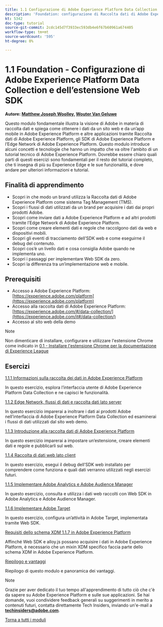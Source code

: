 ```yaml
---
title: 1.1 Configurazione di Adobe Experience Platform Data Collection e dell’estensione Web SDK
description: 'Foundation: configurazione di Raccolta dati di Adobe Experience Platform ed estensione Web SDK'
kt: 5342
doc-type: tutorial
source-git-commit: 2cdc145d7f3933ec593db4e6f67b60961a674405
workflow-type: tm+mt
source-wordcount: '595'
ht-degree: 0%

---
```


# 1.1 Foundation - Configurazione di Adobe Experience Platform Data Collection e dell’estensione Web SDK

**Autore: [Matthew Joseph Woolley](https://www.linkedin.com/in/matthewjwoolley/), [Wouter Van Geluwe](https://www.linkedin.com/in/woutervangeluwe/)**

Questo modulo fondamentale illustra la visione di Adobe in materia di raccolta dati e spiega come ottenere i dati da un sito web e da un’app mobile in Adobe Experience Platform e altre applicazioni tramite Raccolta dati di Adobe Experience Platform, gli SDK di Adobe Experience Platform e l’Edge Network di Adobe Experience Platform. Questo modulo introduce alcuni concetti e tecnologie che hanno un impatto che va oltre l&#39;ambito di un tutorial tecnico di Adobe Experience Platform. Dovrebbe essere chiaro quali parti di questi esercizi sono fondamentali per il resto del tutorial completo, che ti insegna di più su Experience Edge e le sue funzionalità, e dove andare per ulteriori informazioni e tutorial.

## Finalità di apprendimento

- Scopri in che modo un brand utilizza la Raccolta dati di Adobe Experience Platform come sistema Tag Management (TMS).
- Scopri i flussi di dati utilizzati da un brand per acquisire i dati dai propri prodotti Adobe.
- Scopri come inviare dati a Adobe Experience Platform e ad altri prodotti tramite l’Edge Network di Adobe Experience Platform.
- Scopri come creare elementi dati e regole che raccolgono dati da web e dispositivi mobili.
- Scopri gli eventi di tracciamento dell’SDK web e come eseguirne il debug del contenuto.
- Scopri cos’è un livello dati e cosa consiglia Adobe quando ne implementa uno.
- Scopri i passaggi per implementare Web SDK da zero.
- Scopri la differenza tra un’implementazione web e mobile.

## Prerequisiti

- Accesso a Adobe Experience Platform: [https://experience.adobe.com/platform](https://experience.adobe.com/platform)
- Accesso alla raccolta dati di Adobe Experience Platform: [https://experience.adobe.com/#/data-collection/](https://experience.adobe.com/it#/data-collection/)
- Accesso al sito web della demo

>[!NOTE]
>
>Non dimenticare di installare, configurare e utilizzare l&#39;estensione Chrome come indicato in [0.1 - Installare l&#39;estensione Chrome per la documentazione di Experience League](../../gettingstarted/gettingstarted/ex1.md)

## Esercizi

[1.1.1 Informazioni sulla raccolta dei dati in Adobe Experience Platform](./ex1.md)

In questo esercizio, esplora l’interfaccia utente di Adobe Experience Platform Data Collection e ne capisci le funzionalità.

[1.1.2 Edge Network, flussi di dati e raccolta dati lato server](./ex2.md)

In questo esercizio imparerai a inoltrare i dati ai prodotti Adobe nell’interfaccia di Adobe Experience Platform Data Collection ed esaminerai i flussi di dati utilizzati dal sito web demo.

[1.1.3 Introduzione alla raccolta dati di Adobe Experience Platform](./ex3.md)

In questo esercizio imparerai a impostare un’estensione, creare elementi dati e regole e pubblicarli sul web.

[1.1.4 Raccolta di dati web lato client](./ex4.md)

In questo esercizio, esegui il debug dell’SDK web installato per comprendere come funziona e quali dati verranno utilizzati negli esercizi futuri.

[1.1.5 Implementare Adobe Analytics e Adobe Audience Manager](./ex5.md)

In questo esercizio, consulta e utilizza i dati web raccolti con Web SDK in Adobe Analytics e Adobe Audience Manager.

[1.1.6 Implementare Adobe Target](./ex6.md)

In questo esercizio, configura un’attività in Adobe Target, implementata tramite Web SDK.

[Requisiti dello schema XDM 1.1.7 in Adobe Experience Platform](./ex7.md)

Affinché Web SDK e alloy.js possano acquisire i dati in Adobe Experience Platform, è necessario che un mixin XDM specifico faccia parte dello schema XDM in Adobe Experience Platform.

[Riepilogo e vantaggi](./summary.md)

Riepilogo di questo modulo e panoramica dei vantaggi.

>[!NOTE]
>
>Grazie per aver dedicato il tuo tempo all&#39;apprendimento di tutto ciò che c&#39;è da sapere su Adobe Experience Platform e sulle sue applicazioni. Se hai domande, vuoi condividere feedback generali su suggerimenti in merito a contenuti futuri, contatta direttamente Tech Insiders, inviando un&#39;e-mail a **techinsiders@adobe.com**.

[Torna a tutti i moduli](../../../overview.md)
